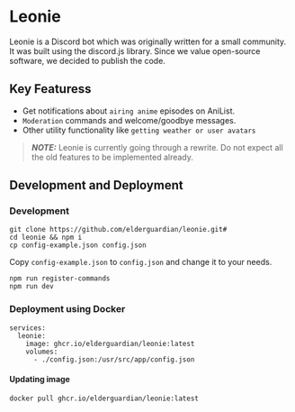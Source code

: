 # Leonie
Leonie is a Discord bot which was originally written for a small community. It was built using the discord.js library. Since we value open-source software, we decided to publish the code.

## Key Featuress

- Get notifications about `airing anime` episodes on AniList.
- `Moderation` commands and welcome/goodbye messages.
- Other utility functionality like `getting weather or user avatars`

> **_NOTE:_** Leonie is currently going through a rewrite. Do not expect all the old features to be implemented already.

## Development and Deployment

### Development
```
git clone https://github.com/elderguardian/leonie.git#
cd leonie && npm i
cp config-example.json config.json
```

Copy `config-example.json` to `config.json` and change it to your needs.
```
npm run register-commands
npm run dev
```

### Deployment using Docker
```
services:
  leonie:
    image: ghcr.io/elderguardian/leonie:latest
    volumes:
      - ./config.json:/usr/src/app/config.json
```

#### Updating image
```
docker pull ghcr.io/elderguardian/leonie:latest
```

